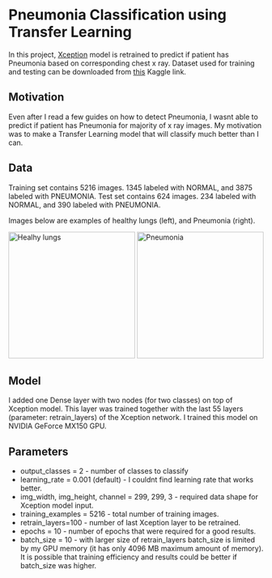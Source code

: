 # Pneumonia Classification using Transfer Learning
In this project, [Xception](https://arxiv.org/abs/1610.02357) model is retrained to predict if patient has Pneumonia based on corresponding chest x ray. Dataset used for training and testing can be downloaded from [this](https://www.kaggle.com/paultimothymooney/chest-xray-pneumonia) Kaggle link. 

## Motivation
Even after I read a few guides on how to detect Pneumonia, I wasnt able to predict if patient has Pneumonia for majority of x ray images. My motivation was to make a Transfer Learning model that will classify much better than I can.

## Data
Training set contains 5216 images. 1345 labeled with NORMAL, and 3875 labeled with PNEUMONIA.
Test set contains 624 images. 234 labeled with NORMAL, and 390 labeled with PNEUMONIA.

Images below are examples of healthy  lungs (left), and Pneumonia (right).

<img src="https://user-images.githubusercontent.com/43140432/68776245-10e71d00-0630-11ea-900a-ad4298bcc6f1.jpeg" title="Healhy lungs" width="250" height="250"> <img src="https://user-images.githubusercontent.com/43140432/68778091-f498af80-0632-11ea-9a8e-e6ed1c926f6a.jpeg" title="Pneumonia" width="250" height="250">

## Model
I added one Dense layer with two nodes (for two classes) on top of Xception model. This layer was trained together with the last 55 layers (parameter: retrain_layers) of the Xception network. I trained this model on NVIDIA GeForce MX150 GPU. 

## Parameters
* output_classes = 2 - number of classes to classify
* learning_rate = 0.001 (default) - I couldnt find learning rate that works better.
* img_width, img_height, channel = 299, 299, 3 - required data shape for Xception model input.
* training_examples = 5216 - total number of training images.
* retrain_layers=100 - number of last Xception layer to be retrained.
* epochs = 10 - number of epochs that were required for a good results.
* batch_size = 10 - with larger size of retrain_layers batch_size is limited by my GPU memory (it has only 4096 MB maximum amount of memory). It is possible that training efficiency and results could be better if batch_size was higher.



